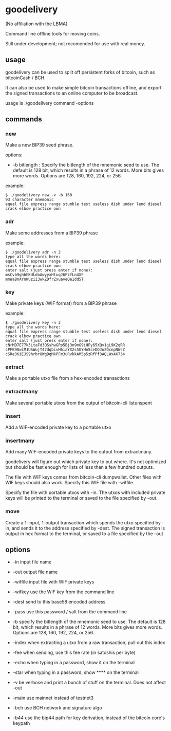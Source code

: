 # goodelivery

(No affiliation with the LBMA)

Command line offline tools for moving coins.

Still under development; not recomended for use with real money.

## usage

goodelivery can be used to split off persistent forks of bitcoin, such as bitcoinCash / BCH.

It can also be used to make simple bitcoin transactions offline, and export the signed transactions to an online computer to be broadcast.

usage is ./goodelivery command -options

## commands 

### new

Make a new BIP39 seed phrase.

options: 
* -b bitlength : Specify the bitlength of the mnemonic seed to use.  The default is 128 bit, which results in a phrase of 12 words.  More bits gives more words.  Options are 128, 160, 192, 224, or 256.

example: 
```
$ ./goodelivery new -v -b 160
93 character mnemonic
equal file express range stumble test useless dish under lend diesel crack elbow practice own
```

### adr

Make some addresses from a BIP39 phrase

example:
```
$ ./goodelivery adr -n 2
type all the words here:
equal file express range stumble test useless dish under lend diesel crack elbow practice own
enter salt (just press enter if none): 
msCvb9ghbhKdLdoAwyyxHtuqJ6PzfLn4XF
mmWaBnAYnWuzii3wkZDfrZxuaveQe1dd5T
```

### key

Make private keys (WIF format) from a BIP39 phrase

example:
```
$ ./goodelivery key -n 3
type all the words here:
equal file express range stumble test useless dish under lend diesel crack elbow practice own
enter salt (just press enter if none): 
cNrMD7E77k3LtaFd3QSshwGPp5Bj3n9mG9iHFy65XQv1gL9K2qRR
cPFB98wiM1USWujT47dqbivH6iaYX2sSUYHn5seDQJuZQcnpNWsZ
cSRe3KiEJS9hrbr8WgDgMkPFm3uRvkkAM5p5zRfPf3AQLWx4X734
```

### extract

Make a portable utxo file from a hex-encoded transactions

### extractmany

Make several portable utxos from the output of bitcoin-cli listunspent

### insert

Add a WIF-encoded private key to a portable utxo

### insertmany

Add many WIF-encoded private keys to the output from extractmany.

goodelivery will figure out which private key to put where.  It's not optimized but should be fast enough for lists of less than a few hundred outputs.

The file with WIF keys comes from bitcoin-cli dumpwallet.  Other files with WIF keys should also work.  Specify this WIF file with -wiffile.

Specify the file with portable utxos with -in.  The utxos with included private keys will be printed to the terminal or saved to the file specified by -out.

### move

Create a 1-input, 1-output transaction which spends the utxo specified by -in, and sends it to the address specified by -dest.  The signed transaction is output in hex format to the terminal, or saved to a file specified by the -out 

## options

* -in <filename> input file name

* -out <filename> output file name

* -wiffile <filename> input file with WIF private keys

* -wifkey <wif>  use the WIF key from the command line

* -dest <base58> send to this base58 encoded address

* -pass <string> use this password / salt from the command line

* -b <int> specify the bitlength of the mnemonic seed to use.  The default is 128 bit, which results in a phrase of 12 words.  More bits gives more words.  Options are 128, 160, 192, 224, or 256. 

* -index <int> when extracting a utxo from a raw transaction, pull out this index

* -fee <int> when sending, use this fee rate (in satoshis per byte)

* -echo when typing in a password, show it on the terminal

* -star when typing in a password, show **** on the terminal

* -v be verbose and print a bunch of stuff on the terminal.  Does not affect -out

* -main use mainnet instead of testnet3

* -bch use BCH network and signature algo

* -b44 use the bip44 path for key derivation, instead of the bitcoin core's keypath

